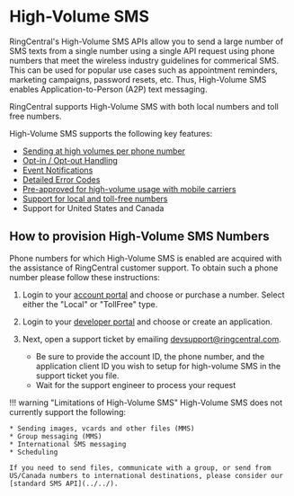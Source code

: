 # High-Volume SMS

RingCentral's High-Volume SMS APIs allow you to send a large number of SMS texts from a single number using a single API request using phone numbers that meet the wireless industry guidelines for commerical SMS. This can be used for popular use cases such as appointment reminders, marketing campaigns, password resets, etc. Thus, High-Volume SMS enables Application-to-Person (A2P) text messaging.

RingCentral supports High-Volume SMS with both local numbers and toll free numbers.

High-Volume SMS supports the following key features:

* [Sending at high volumes per phone number](./sending-highvolume-sms)
* [Opt-in / Opt-out Handling](./opt-out)
* [Event Notifications](./events)
* [Detailed Error Codes](./handling-errors)
* [Pre-approved for high-volume usage with mobile carriers](./local-toll-free-numbers)
* [Support for local and toll-free numbers](./local-toll-free-numbers)
* Support for United States and Canada

## How to provision High-Volume SMS Numbers

Phone numbers for which High-Volume SMS is enabled are acquired with the assistance of RingCentral customer support. To obtain such a phone number please follow these instructions:

1. Login to your [account portal](https://service.ringcentral.com/) and choose or purchase a number. Select either the "Local" or "TollFree" type.

1. Login to your [developer portal](https://developers.ringcentral.com) and choose or create an application.

2. Next, open a support ticket by emailing [devsupport@ringcentral.com](mailto:devsupport@ringcentral.com).
   * Be sure to provide the account ID, the phone number, and the application client ID you wish to setup for high-volume SMS in the support ticket you file. 
   * Wait for the support engineer to process your request

!!! warning "Limitations of High-Volume SMS"
    High-Volume SMS does not currently support the following:
    
    * Sending images, vcards and other files (MMS)
    * Group messaging (MMS)
    * International SMS messaging
    * Scheduling

    If you need to send files, communicate with a group, or send from US/Canada numbers to international destinations, please consider our [standard SMS API](../../).
